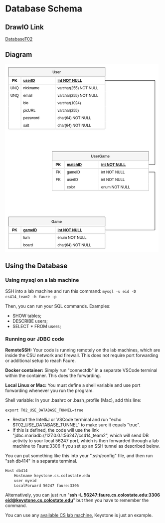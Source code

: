 # Database Schema

## DrawIO Link

[DatabaseT02](https://app.diagrams.net/#G1kL6IFYYDkhGAx_803g4YQy30F9WHvUyA)

## Diagram

![DB Schema](DatabaseT02.png)

## Using the Database

### Using mysql on a lab machine

SSH into a lab machine and run this command:
`mysql -u eid -D cs414_team2 -h faure -p`

Then, you can run your SQL commands. Examples:
* SHOW tables;
* DESCRIBE users;
* SELECT * FROM users;

### Running our JDBC code
**RemoteSSH:** Your code is running remotely on the lab machines, which are inside the CSU network and firewall. This does not require port forwarding or additional setup to reach Faure.

**Docker container:** Simply run "connectdb" in a separate VSCode terminal within the container. This does the forwarding.

**Local Linux or Mac:** You must define a shell variable and use port forwarding whenever you run the program.

Shell variable: In your .bashrc or .bash_profile (Mac), add this line:

`export T02_USE_DATABASE_TUNNEL=true`
* Restart the IntelliJ or VSCode terminal and run "echo $T02_USE_DATABASE_TUNNEL" to make sure it equals "true".
* If this is defined, the code will use the link "jdbc:mariadb://127.0.0.1:56247/cs414_team2", which will send DB activity to your local 56247 port, which is then forwarded through a lab machine to Faure:3306 if you set up an SSH tunnel as described below.

You can put something like this into your ".ssh/config" file, and then run "ssh db414" in a separate terminal.
```
Host db414
    Hostname keystone.cs.colostate.edu
    user myeid
    LocalForward 56247 faure:3306
```

Alternatively, you can just run "**ssh -L 56247:faure.cs.colostate.edu:3306 eid@keystone.cs.colostate.edu**" but then you have to remember the command.

You can use any [available CS lab machine](https://www.cs.colostate.edu/machinestats/?column=users&order=asc), Keystone is just an example. 